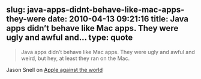 slug: java-apps-didnt-behave-like-mac-apps-they-were
date: 2010-04-13 09:21:16
title: Java apps didn’t behave like Mac apps. They were ugly and awful and...
type: quote
---

> Java apps didn’t behave like Mac apps. They were ugly and awful and weird, but hey, at least they ran on the Mac.

Jason Snell on [Apple against the world](http://www.macworld.com/article/150539/2010/04/apple_world.html?lsrc=twt_jsnell)
